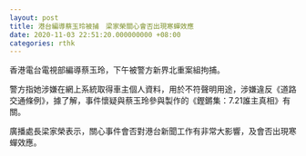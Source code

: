 ```yaml
---
layout: post
title: 港台編導蔡玉玲被捕　梁家榮關心會否出現寒蟬效應
date: 2020-11-03 22:51:20.000000000 +08:00
categories: rthk
---
```


香港電台電視部編導蔡玉玲，下午被警方新界北重案組拘捕。

警方指她涉嫌在網上系統取得車主個人資料，用於不符聲明用途，涉嫌違反《道路交通條例》，據了解，事件懷疑與蔡玉玲參與製作的《鏗鏘集：7.21誰主真相》有關。

廣播處長梁家榮表示，關心事件會否對港台新聞工作有非常大影響，及會否出現寒蟬效應。
